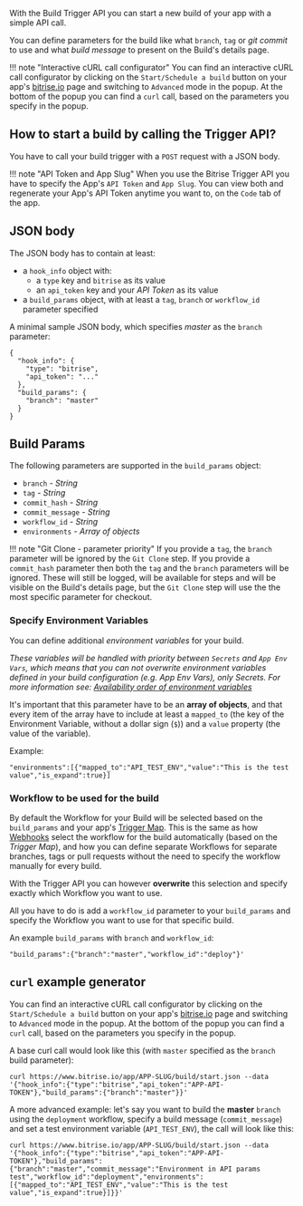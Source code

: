 With the Build Trigger API you can start a new build of your app with a simple API call.

You can define parameters for the build like what `branch`, `tag` or _git commit_ to use
and what _build message_ to present on the Build's details page.

!!! note "Interactive cURL call configurator"
    You can find an interactive cURL call configurator by clicking on the `Start/Schedule a build`
    button on your app's [bitrise.io](https://www.bitrise.io) page
    and switching to `Advanced` mode in the popup.
    At the bottom of the popup you can find a `curl` call,
    based on the parameters you specify in the popup.


## How to start a build by calling the Trigger API?

You have to call your build trigger with a `POST` request with a JSON body.

!!! note "API Token and App Slug"
    When you use the Bitrise Trigger API you have to specify the App's `API Token` and `App Slug`.
    You can view both and regenerate your App's API Token anytime you want to,
    on the `Code` tab of the app.


## JSON body

The JSON body has to contain at least:

* a `hook_info` object with:
    * a `type` key and `bitrise` as its value
    * an `api_token` key and your _API Token_ as its value
* a `build_params` object, with at least a `tag`, `branch` or `workflow_id` parameter specified

A minimal sample JSON body, which specifies _master_ as the `branch` parameter:

```
{
  "hook_info": {
    "type": "bitrise",
    "api_token": "..."
  },
  "build_params": {
    "branch": "master"
  }
}
```


## Build Params

The following parameters are supported in the `build_params` object:

* `branch` - *String*
* `tag`  - *String*
* `commit_hash` - *String*
* `commit_message` - *String*
* `workflow_id` - *String*
* `environments` - *Array of objects*

!!! note "Git Clone - parameter priority"
    If you provide a `tag`, the `branch` parameter will be ignored by the `Git Clone` step.
    If you provide a `commit_hash` parameter then both the `tag` and the `branch` parameters will be ignored.
    These will still be logged, will be available for steps and will be visible on the Build's details page,
    but the `Git Clone` step will use the the most specific parameter for checkout.

### Specify Environment Variables

You can define additional *environment variables* for your build.

_These variables will be handled with priority between `Secrets` and `App Env Vars`,
which means that you can not overwrite environment variables defined in
your build configuration (e.g. App Env Vars), only Secrets.
For more information see:
[Availability order of environment variables](/bitrise-cli/most-important-concepts/#availability-order-of-environment-variables)_

It's important that this parameter have to be an __array of objects__,
and that every item of the array have to include
at least a `mapped_to` (the key of the Environment Variable, without a dollar sign (`$`))
and a `value` property (the value of the variable).

Example:

```
"environments":[{"mapped_to":"API_TEST_ENV","value":"This is the test value","is_expand":true}]
```

### Workflow to be used for the build

By default the Workflow for your Build will be selected based on the
`build_params` and your app's [Trigger Map](/webhooks/trigger-map/).
This is the same as how [Webhooks](/webhooks/) select the workflow for the build
automatically (based on the _Trigger Map_), and how you can
define separate Workflows for separate branches, tags or pull requests
without the need to specify the workflow manually for every build.

With the Trigger API you can however __overwrite__ this selection
and specify exactly which Workflow you want to use.

All you have to do is add a `workflow_id` parameter to your `build_params`
and specify the Workflow you want to use for that specific build.

An example `build_params` with `branch` and `workflow_id`:

```
"build_params":{"branch":"master","workflow_id":"deploy"}'
```

## `curl` example generator

You can find an interactive cURL call configurator by clicking on the `Start/Schedule a build`
button on your app's [bitrise.io](https://www.bitrise.io) page
and switching to `Advanced` mode in the popup.
At the bottom of the popup you can find a `curl` call, based on the parameters you specify in the popup.

A base curl call would look like this (with `master` specified as the `branch` build parameter):

```
curl https://www.bitrise.io/app/APP-SLUG/build/start.json --data '{"hook_info":{"type":"bitrise","api_token":"APP-API-TOKEN"},"build_params":{"branch":"master"}}'
```

A more advanced example: let's say you want to build the __master__ `branch`
using the `deployment` workflow,
specify a build message (`commit_message`)
and set a test environment variable (`API_TEST_ENV`),
the call will look like this:

```
curl https://www.bitrise.io/app/APP-SLUG/build/start.json --data '{"hook_info":{"type":"bitrise","api_token":"APP-API-TOKEN"},"build_params":{"branch":"master","commit_message":"Environment in API params test","workflow_id":"deployment","environments":[{"mapped_to":"API_TEST_ENV","value":"This is the test value","is_expand":true}]}}'
```

